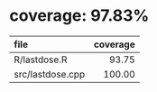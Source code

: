 # coverage: 97.83%

|file             | coverage|
|:----------------|--------:|
|R/lastdose.R     |    93.75|
|src/lastdose.cpp |   100.00|

